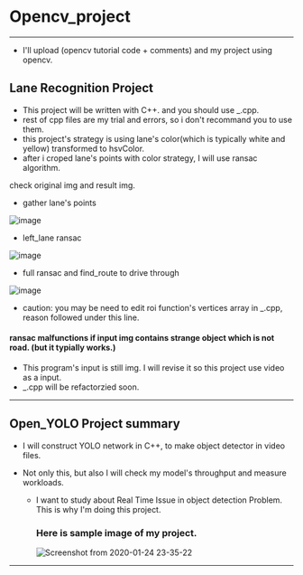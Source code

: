 # Opencv_project
---
* I'll upload (opencv tutorial code + comments) and my project using opencv.
## Lane Recognition Project
* This project will be written with C++. and you should use _.cpp.
* rest of cpp files are my trial and errors, so i don't recommand you to use them.
* this project's strategy is using lane's color(which is typically white and yellow) transformed to hsvColor.
* after i croped lane's points with color strategy, I will use ransac algorithm.

check original img and result img.
* gather lane's points 

![image](https://user-images.githubusercontent.com/42925197/75315771-fa936300-58a6-11ea-90f9-56c6a9d05825.png)

* left_lane ransac

![image](https://user-images.githubusercontent.com/42925197/75315692-bacc7b80-58a6-11ea-929f-c536cb8aed2a.png)

* full ransac and find_route to drive through

![image](https://user-images.githubusercontent.com/42925197/75315790-0848e880-58a7-11ea-9373-e495643f28e4.png)
  * caution: you may be need to edit roi function's vertices array in _.cpp, reason followed under this line.
  #### ransac malfunctions if input img contains strange object which is not road.   (but it typially works.)
  
  * This program's input is still img. I will revise it so this project use video as a input.
  * _.cpp will be refactorzied soon.
---
## Open_YOLO Project summary
* I will construct YOLO network in C++, to make object detector in video files.

* Not only this, but also I will check my model's throughput and measure workloads.
  * I want to study about Real Time Issue in object detection Problem. This is why I'm doing this project.

    ### Here is sample image of my project.
    ![Screenshot from 2020-01-24 23-35-22](https://user-images.githubusercontent.com/42925197/73077399-70508b80-3f03-11ea-85fa-f2a6351760d5.png)

---



